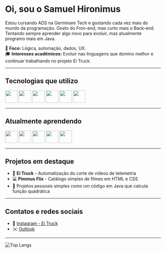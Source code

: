 # Oi, sou o Samuel Hironimus

Estou cursando ADS na Germinare Tech e gostando cada vez mais do mundo da programação. Gosto do Fron-end, mas curto mais o Back-end. Tentando sempre aprender algo novo para evoluir, mas atualmente programo mais em Java.

🎯 **Foco:** Lógica, automação, dados, UX.  
🎓 **Interesses acadêmicos:** Evoluir nas linguagens que domino melhor e continuar trabalhando no projeto Ei Truck.

---

## Tecnologias que utilizo

<img src="https://cdn.jsdelivr.net/gh/devicons/devicon/icons/python/python-original.svg" width="40"/> <img src="https://cdn.jsdelivr.net/gh/devicons/devicon/icons/java/java-original.svg" width="40"/> <img src="https://cdn.jsdelivr.net/gh/devicons/devicon/icons/html5/html5-original.svg" width="40"/> <img src="https://cdn.jsdelivr.net/gh/devicons/devicon/icons/css3/css3-original.svg" width="40"/> <img src="https://cdn.jsdelivr.net/gh/devicons/devicon/icons/postgresql/postgresql-original.svg" width="40"/> <img src="https://cdn.jsdelivr.net/gh/devicons/devicon@latest/icons/figma/figma-original.svg" width="40"/>

---

## Atualmente aprendendo

<img src="https://cdn.jsdelivr.net/gh/devicons/devicon/icons/linux/linux-original.svg" width="40"/> <img src="https://cdn.jsdelivr.net/gh/devicons/devicon@latest/icons/git/git-original.svg" width="40"/> <img src="https://cdn.jsdelivr.net/gh/devicons/devicon@latest/icons/github/github-original.svg" width="40"/> <img src="https://cdn.jsdelivr.net/gh/devicons/devicon/icons/javascript/javascript-original.svg" width="40"/> <img src="https://cdn.jsdelivr.net/gh/devicons/devicon/icons/jupyter/jupyter-original.svg" width="40"/> 

---

## Projetos em destaque
- 🔧 **Ei Truck** – Automatização do corte de vídeos de telemetria
- 💻 **Pimmus Flix** - Catálogo simples de filmes em HTML e CSS
- 🧪 Projetos pessoais simples como um código em Java que calcula função quadrática

---

## Contatos e redes sociais

- 📸 [Instagram - Ei Truck](https://www.instagram.com/eitruck)
- ✉️ [Outlook](samuel.hironimus@germinare.org.br)

---

![Top Langs](https://github-readme-stats.vercel.app/api/top-langs/?username=samuelpimentah&layout=compact)
